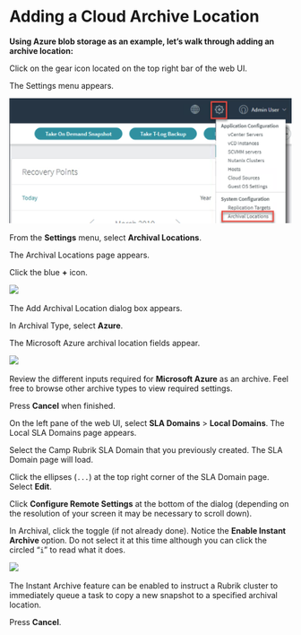 # Adding a Cloud Archive Location

**Using Azure blob storage as an example, let’s walk through adding an archive location:**

Click on the gear icon located on the top right bar of the web UI.

The Settings menu appears.

![](../../.gitbook/assets/screen-shot-2020-07-18-at-11.52.11.png)

From the **Settings** menu, select **Archival Locations**.

The Archival Locations page appears.

Click the blue **+** icon.

![](https://lh6.googleusercontent.com/LVrv2jjcLhIB5kZ54eQFWECbWn3Rdo5u9mVSWHgbIOW4Ls1j0Ze1NztRtPQ9-i9KczbJosyw2MWT8pvlfHYI20Amks1jbfe9LSuYhjXG_Xp-JGakLHyiVZMoOh3hJk_CmNmbWx9d)

The Add Archival Location dialog box appears.

In Archival Type, select **Azure**.

 The Microsoft Azure archival location fields appear.

![](https://lh6.googleusercontent.com/DHdw2uPQ9eN1OtQgetEipZLpmuBcxHU7dcFdmPFD3Otd6o6rZpDN9X57KDuu4asQ0EkqsHotT_o4cDwDt_riv3fYuoDeee6NbZ1msE7eofOc9iqJevFcG4qGkJPSm_8ysRanzduD)

Review the different inputs required for **Microsoft Azure** as an archive. Feel free to browse other archive types to view required settings.

Press **Cancel** when finished.

On the left pane of the web UI, select **SLA Domains** > **Local Domains**. The Local SLA Domains page appears.

Select the Camp Rubrik SLA Domain that you previously created. The SLA Domain page will load.

Click the ellipses (`...`) at the top right corner of the SLA Domain page. Select **Edit**.

Click **Configure Remote Settings** at the bottom of the dialog (depending on the resolution of your screen it may be necessary to scroll down).

In Archival, click the toggle (if not already done). Notice the **Enable Instant Archive** option. Do not select it at this time although you can click the circled “`i`” to read what it does.

![](https://lh5.googleusercontent.com/5cNsnDgGkE20DeySY-B7DA389b9CTQEBgJSAHrUShLgAiFmCIu5hGE4wWXAOCcDO9_cFx9dKMXaNAWF4wWau7hEXjUcPlAaxuinMvMIasqXTTXS8SY1YhEyy0ycxFHaLR9-Wzquc)

The Instant Archive feature can be enabled to instruct a Rubrik cluster to immediately queue a task to copy a new snapshot to a specified archival location.

Press **Cancel**.